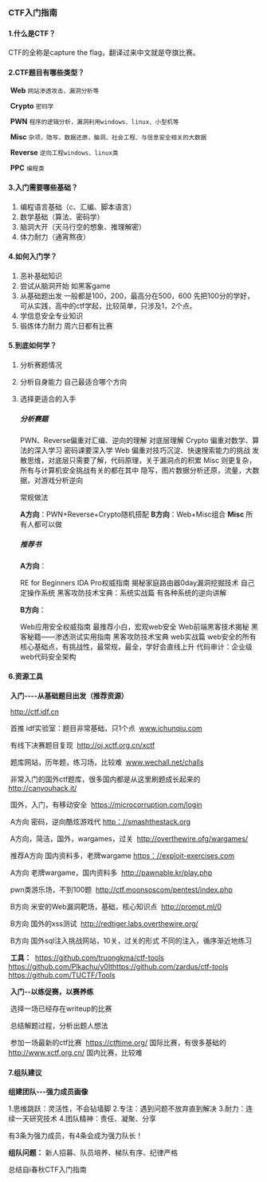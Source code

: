 ### CTF入门指南

#### 1.什么是CTF？

CTF的全称是capture the flag，翻译过来中文就是夺旗比赛。

#### 2.CTF题目有哪些类型？

​	**Web**	`网站渗透攻击，漏洞分析等`

​	**Crypto**	`密码学`

​	**PWN**	`程序的逻辑分析，漏洞利用windows、linux、小型机等`

​	**Misc**	`杂项，隐写，数据还原，脑洞、社会工程、与信息安全相关的大数据`

​	**Reverse**	`逆向工程windows、linux类`

​	**PPC**		`编程类`

#### 3.入门需要哪些基础？

1. 编程语言基础（c、汇编、脚本语言）
2. 数学基础（算法、密码学）
3. 脑洞大开（天马行空的想象、推理解密）
4. 体力耐力（通宵熬夜）

#### 4.如何入门学？

1. 恶补基础知识
2. 尝试从脑洞开始 如黑客game
3. 从基础题出发 一般都是100，200，最高分在500，600 先把100分的学好，可从实践，高中的ctf学起，比较简单，只涉及1，2个点。
4. 学信息安全专业知识 
5. 锻炼体力耐力 周六日都有比赛

#### 5.到底如何学？

1. 分析赛题情况

2. 分析自身能力 自己最适合哪个方向

3. 选择更适合的入手

   ##### 分析赛题

   PWN、Reverse偏重对汇编、逆向的理解 对底层理解
   Crypto 偏重对数学、算法的深入学习 密码课要深入学
   Web 偏重对技巧沉淀、快速搜索能力的挑战 发散思维，对底层只需要了解，代码原理，关于漏洞点的积累
   Misc 则更复杂，所有与计算机安全挑战有关的都在其中 隐写，图片数据分析还原，流量，大数据，对游戏分析逆向

   常规做法

   **A方向**：PWN+Reverse+Crypto随机搭配
   **B方向**：Web+Misc组合
   **Misc**   所有人都可以做

   

   ##### 推荐书

   **A方向**：

   RE for Beginners
   IDA Pro权威指南
   揭秘家庭路由器0day漏洞挖掘技术
   自己定操作系统
   黑客攻防技术宝典：系统实战篇 有各种系统的逆向讲解

   **B方向**：

   Web应用安全权威指南 最推荐小白，宏观web安全
   Web前端黑客技术揭秘 
   黑客秘籍——渗透测试实用指南
   黑客攻防技术宝典 web实战篇 web安全的所有核心基础点，有挑战性，最常规，最全，学好会直线上升
   代码审计：企业级web代码安全架构

#### 6.资源工具

​	 **入门----从基础题目出发（推荐资源）**

​		http://ctf.idf.cn 

​		首推 idf实验室：题目非常基础，只1个点
​		www.ichunqiu.com 

​		有线下决赛题目复现
​		http://oj.xctf.org.cn/xctf 

​		题库网站，历年题，练习场，比较难
​		www.wechall.net/challs 

​		非常入门的国外ctf题库，很多国内都是从这里刷题成长起来的
​		http://canyouhack.it/ 

​		国外，入门，有移动安全
​		https://microcorruption.com/login 

​		A方向 密码，逆向酷炫游戏代
[		http：//smashthestack.org]() 

​		A方向，简洁，国外，wargames，过关
​		http://overthewire.ofg/wargames/ 

​		推荐A方向 国内资料多，老牌wargame 
[		https：//exploit-exercises.com]() 

​		A方向 老牌wargame，国内资料多
​		http://pawnable.kr/play.php 

​		pwn类游乐场，不到100题
​		http://ctf.moonsoscom/pentest/index.php 

​		B方向 米安的Web漏洞靶场，基础，核心知识点
​		http://prompt.ml/0 

​		B方向 国外的xss测试
​		http://redtiger.labs.overthewire.org/ 

​		B方向 国外sql注入挑战网站，10关，过关的形式 不同的注入，循序渐近地练习

​		**工具：**
​		https://github.com/truongkma/ctf-tools
​		https://github.com/Plkachu/v0lt
​		https://github.com/zardus/ctf-tools
​		https://github.com/TUCTF/Tools


​		**入门--以练促赛，以赛养练**

​		选择一场已经存在writeup的比赛

​		总结解题过程，分析出题人想法

​		参加一场最新的ctf比赛
​		https://ctftime.org/ 国际比赛，有很多基础的
​		http://www.xctf.org.cn/ 国内比赛，比较难

 

#### 7.组队建议

**组建团队---强力成员画像**

1.思维跳跃：灵活性，不会钻墙脚
2.专注：遇到问题不放弃直到解决
3.耐力：连续一天研究技术
4.团队精神：责任、凝聚、分享

有3条为强力成员，有4条会成为强力队长！


**组队问题：**
新人招募、队员培养、梯队有序、纪律严格


总结自i春秋CTF入门指南